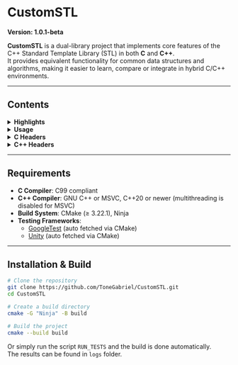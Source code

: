# CustomSTL

**Version: 1.0.1-beta**

**CustomSTL** is a dual-library project that implements core features of the C++ Standard Template Library (STL) in both **C** and **C++**.  
It provides equivalent functionality for common data structures and algorithms, making it easier to learn, compare or integrate in hybrid C/C++ environments.

---

## Contents

<details>
<summary><b>Highlights</b></summary>

- Custom STL containers and algorithms have similar functionality to the ones provided by C++ STL standard library.
- Fully type-safe – Templates ensure strict type correctness, avoiding unsafe casting between container types or elements.
- Automatic memory management – Elements are automatically managed and destroyed via default or user-provided functions/macros.
- Consistent, easy-to-learn API – Container and algorithm usage follows a uniform design similar to C++ STL. Simply include the headers.
- No callback functions - Template functions and macros are executed directly, avoiding the overhead of stored callback functions.
- Well-tested – The project includes unit tests and builds the corresponding test executables.

</details>
<!-- END Highlights -->

<details>
<summary><b>Usage</b></summary>

STL C++ library - use exactly as the original `std::`, but with `custom::` namespace instead

```C++
#include "custom/vector.h"

int main()
{
    custom::vector<int> myVector(10);

    myVector.push_back();
    myVector.push_back();
    myVector.push_back();

    custom::vector<int>::iterator it = myVector.begin();
    ++it;

    return 0;
}
```

STL C library - the user must declare the desired container or functions via macros and provide a custom name prefix, desired type and other memory management functions for that type (e.g. copy, move, compare, delete)

```C
#include "custom/c_vector.h"

DEFINE_GENERIC_VECTOR(
    MyVectorINT,
    int,
    DEFAULT_TYPE_REF_EQUALS,
    DEFAULT_TYPE_REF_COPY,
    DEFAULT_TYPE_REF_DELETE
)

int main()
{
    MyVectorINT myVector = MyVectorINT_create(10);

    int val = 0;
    MyVectorINT_push_back(&myVector, &val);
    MyVectorINT_push_back(&myVector, &val);
    MyVectorINT_push_back(&myVector, &val);

    MyVectorINT_Iterator it = MyVectorINT_begin(&myVector);
    MyVectorINT_Iterator_pre_increment(&it);

    MyVectorINT_destroy(&myVector);

    return 0;
}
```

</details>
<!-- END Usage -->

<details>
<summary><b>C Headers</b></summary>

- `c_list` - `c_vector` - `c_queue` - `c_priority_queue` - `c_stack`
- `c_utility`

</details>
<!-- END C Headers -->

<details>
<summary><b>C++ Headers</b></summary>

- `array` - `bitset` - `deque` - `forward_list` - `list` - `vector` - `map` - `set` - `unordered_map` - `unordered_set` - `pair` - `tuple` - `queue` - `stack` - `string_view` - `string`
- `algorithm` - `bit` - `complex` - `numbers` - `numeric` - `iterator` - `limits` - `functional` - `memory`
- `chrono` - `ratio` - `type_traits` - `utility`
- `thread` - `condition_variable` - `counting_semaphore` - `barrier` - `mutex` - `shared_mutex`

</details>
<!-- END C++ Headers -->

---

## Requirements

- **C Compiler**: C99 compliant
- **C++ Compiler**: GNU C++ or MSVC, C++20 or newer (multithreading is disabled for MSVC)
- **Build System**: CMake (≥ 3.22.1), Ninja  
- **Testing Frameworks**:  
  - [GoogleTest](https://github.com/google/googletest) (auto fetched via CMake)  
  - [Unity](https://github.com/ThrowTheSwitch/Unity) (auto fetched via CMake)  

---

## Installation & Build

```bash
# Clone the repository
git clone https://github.com/ToneGabriel/CustomSTL.git
cd CustomSTL

# Create a build directory
cmake -G "Ninja" -B build

# Build the project
cmake --build build
```

Or simply run the script `RUN_TESTS` and the build is done automatically.   
The results can be found in `logs` folder.